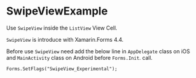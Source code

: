 # SwipeViewExample
Use `SwipeView` inside the `ListView` View Cell.

`SwipeView` is introduce with Xamarin.Forms 4.4.

Before use `SwipeView` need add the below line in `AppDelegate` class on iOS and `MainActivity` class on Android before `Forms.Init`.
call.

`Forms.SetFlags("SwipeView_Experimental");`


